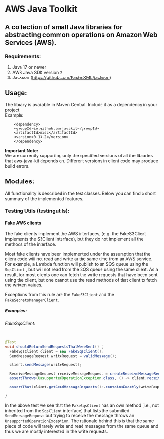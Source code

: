 # AWS Java Toolkit

## A collection of small Java libraries for abstracting common operations on Amazon Web Services (AWS).

### Requirements: 
 1. Java 17 or newer
 2. AWS Java SDK version 2
 3. Jackson (https://github.com/FasterXML/jackson)

## Usage:
The library is available in Maven Central. 
Include it as a dependency in your project:  
Example:
```
    <dependency>
    <groupId>io.github.awsjavakit</groupId>
    <artifactId>misc</artifactId>
    <version>0.13.2</version>
    </dependency>
```   
**Important Note:**   
We are currently supporting only the specified versions of all the libraries that 
aws-java-kit depends on. Different versions in client code may produce build errors.


## Modules:
All functionality is described in the test classes. Below you can find a short summary 
of the implemented features.

### Testing Utils (testingutils):

#### Fake AWS clients
The fake clients implement the AWS interfaces, (e.g. the FakeS3Client implements the S3Client interface),
but they do not implement all the methods of the interface. 

Most fake clients have been implemented under the assumption 
that the client code will not read and write at the same time from an AWS service. 
For example, a Lambda function will publish to an SQS queue using the `SqsClient` , 
but will not read from the SQS queue using the same client.
As a result, for most clients one can fetch the write requests that have been sent using the client, 
but one cannot use the read methods of that client to fetch the written values. 

Exceptions from this rule are the `FakeS3Client` and the `FakeSecretsManagerClient`.

##### Examples:

###### FakeSqsClient:

```java

@Test
void shouldReturnSendRequestsThatWereSent() {
  FakeSqsClient client = new FakeSqsClient();
  SendMessageRequest writeRequest = validMessage();

  client.sendMessage(writeRequest);

  ReceiveMessageRequest receiveMessageRequest = createReceiveMessageRequest(writeRequest);
  assertThrows(UnsupportedOperationException.class, () -> client.receiveMessage(receiveMessageRequest));

  assertThat(client.getSendMessageRequests()).containsExactly(writeRequest);

}

```

In the above test we see that the `FakeSqsClient` 
has an own method (i.e., not inherited from the `SqsClient` interface)
that lists the  submitted `SendMessageRequest` but trying to receive the message 
throws an `UnsupportedOperationException`. The rationale behind this is that 
the same piece of code will rarely write and read messages from the same queue
and thus we are mostly interested in the write requests. 













